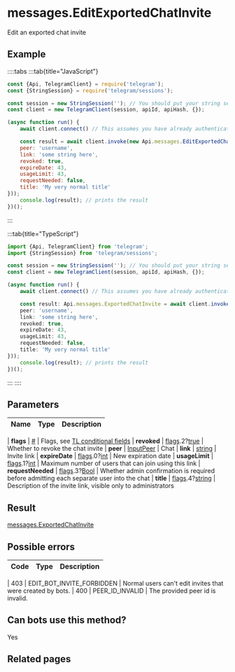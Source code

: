 # messages.EditExportedChatInvite

Edit an exported chat invite



## Example

::::tabs
:::tab{title="JavaScript"}
```js
const {Api, TelegramClient} = require('telegram');
const {StringSession} = require('telegram/sessions');

const session = new StringSession(''); // You should put your string session here
const client = new TelegramClient(session, apiId, apiHash, {});

(async function run() {
    await client.connect() // This assumes you have already authenticated with .start()

    const result = await client.invoke(new Api.messages.EditExportedChatInvite({
    peer: 'username',
    link: 'some string here',
    revoked: true,
    expireDate: 43,
    usageLimit: 43,
    requestNeeded: false,
    title: 'My very normal title'
}));
    console.log(result); // prints the result
})();
```
:::

:::tab{title="TypeScript"}
```ts
import {Api, TelegramClient} from 'telegram';
import {StringSession} from 'telegram/sessions';

const session = new StringSession(''); // You should put your string session here
const client = new TelegramClient(session, apiId, apiHash, {});

(async function run() {
    await client.connect() // This assumes you have already authenticated with .start()

    const result: Api.messages.ExportedChatInvite = await client.invoke(new Api.messages.EditExportedChatInvite({
    peer: 'username',
    link: 'some string here',
    revoked: true,
    expireDate: 43,
    usageLimit: 43,
    requestNeeded: false,
    title: 'My very normal title'
}));
    console.log(result); // prints the result
})();
```
:::
::::



## Parameters

| Name | Type | Description |
| :--: | ---- | ----------- |

| **flags** | [#](https://core.telegram.org/type/%23) | Flags, see [TL conditional fields](https://core.telegram.org/mtproto/TL-combinators#conditional-fields) 
| **revoked** | [flags](https://core.telegram.org/mtproto/TL-combinators#conditional-fields).2?[true](https://core.telegram.org/constructor/true) | Whether to revoke the chat invite 
| **peer** | [InputPeer](https://core.telegram.org/type/InputPeer) | Chat 
| **link** | [string](https://core.telegram.org/type/string) | Invite link 
| **expireDate** | [flags](https://core.telegram.org/mtproto/TL-combinators#conditional-fields).0?[int](https://core.telegram.org/type/int) | New expiration date 
| **usageLimit** | [flags](https://core.telegram.org/mtproto/TL-combinators#conditional-fields).1?[int](https://core.telegram.org/type/int) | Maximum number of users that can join using this link 
| **requestNeeded** | [flags](https://core.telegram.org/mtproto/TL-combinators#conditional-fields).3?[Bool](https://core.telegram.org/type/Bool) | Whether admin confirmation is required before admitting each separate user into the chat 
| **title** | [flags](https://core.telegram.org/mtproto/TL-combinators#conditional-fields).4?[string](https://core.telegram.org/type/string) | Description of the invite link, visible only to administrators 


## Result

[messages.ExportedChatInvite](https://core.telegram.org/type/messages.ExportedChatInvite)



## Possible errors

| Code | Type | Description |
| :--: | ---- | ----------- |

| 403 | EDIT\_BOT\_INVITE\_FORBIDDEN | Normal users can't edit invites that were created by bots. 
| 400 | PEER\_ID\_INVALID | The provided peer id is invalid. 


## Can bots use this method?

Yes

## Related pages


